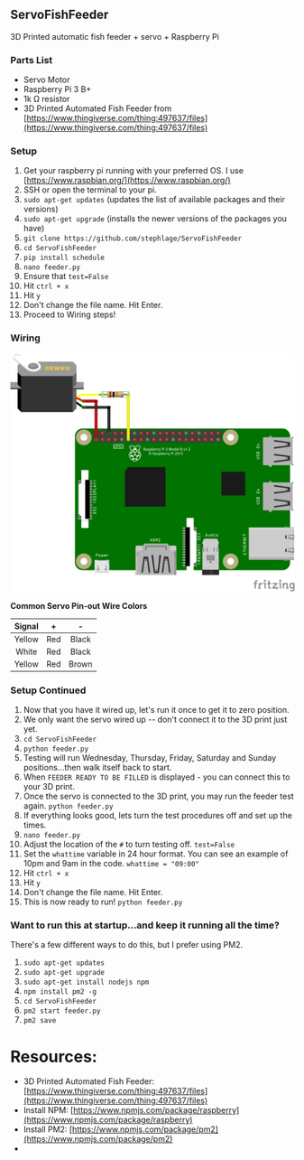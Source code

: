 ## ServoFishFeeder
3D Printed automatic fish feeder  + servo + Raspberry Pi

### Parts List

 - Servo Motor
 - Raspberry Pi 3 B+
 - 1k &ohm; resistor
 - 3D Printed Automated Fish Feeder from [https://www.thingiverse.com/thing:497637/files](https://www.thingiverse.com/thing:497637/files)
 
 

### Setup
1. Get your raspberry pi running with your preferred OS.  I use [https://www.raspbian.org/](https://www.raspbian.org/)
2. SSH or open the terminal to your pi.
3. `sudo apt-get updates` (updates the list of available packages and their versions)
4. `sudo apt-get upgrade` (installs the newer versions of the packages you have)
5. `git clone https://github.com/stephlage/ServoFishFeeder`
6. `cd ServoFishFeeder`
7. `pip install schedule`
8. `nano feeder.py`
9. Ensure that `test=False`
10. Hit `ctrl + x`
11. Hit `y`
12. Don't change the file name. Hit Enter.
13. Proceed to Wiring steps!

### Wiring
![raspberry pi wiring](/images/rpi_fish_feeder_bb.png)

**Common Servo Pin-out Wire Colors**

| Signal | + | - |
| :---: | :---: | :---: |
| Yellow | Red | Black |
| White| Red | Black |
| Yellow | Red | Brown |

### Setup Continued

1. Now that you have it wired up, let's run it once to get it to zero position.
2. We only want the servo wired up -- don't connect it to the 3D print just yet.
3. `cd ServoFishFeeder`  
4. `python feeder.py`
5. Testing will run Wednesday, Thursday, Friday, Saturday and Sunday positions...then walk itself back to start.
6. When `FEEDER READY TO BE FILLED` is displayed - you can connect this to your 3D print. 
7. Once the servo is connected to the 3D print, you may run the feeder test again. `python feeder.py`
8. If everything looks good, lets turn the test procedures off and set up the times.
9. `nano feeder.py`
10. Adjust the location of the `#` to turn testing off. `test=False`
11. Set the `whattime` variable in 24 hour format.  You can see an example of 10pm and 9am in the code.  `whattime = "09:00"`
12. Hit `ctrl + x`
13. Hit `y`
14. Don't change the file name. Hit Enter.
15. This is now ready to run! `python feeder.py`

### Want to run this at startup...and keep it running all the time?
There's a few different ways to do this, but I prefer using PM2.
1. `sudo apt-get updates` 
2. `sudo apt-get upgrade`
3. `sudo apt-get install nodejs npm`
4. `npm install pm2 -g`
5. `cd ServoFishFeeder` 
6. `pm2 start feeder.py`
7. `pm2 save`






# Resources:

 

 - 3D Printed Automated Fish Feeder: [https://www.thingiverse.com/thing:497637/files](https://www.thingiverse.com/thing:497637/files)
 - Install NPM: [https://www.npmjs.com/package/raspberry](https://www.npmjs.com/package/raspberry)
 - Install PM2: [https://www.npmjs.com/package/pm2](https://www.npmjs.com/package/pm2)
 - 
<!--stackedit_data:
eyJoaXN0b3J5IjpbLTg2MTI2MzcxOSwtMTk4OTA0Mzc5OCwtNT
Y2OTE2MTYwLC0xNzMwMTcxMTIwLDE3NDgwNjU3OTAsLTQ0MDY0
NDQzNiwtMTk0OTgyNjQ2OCwzMTYzMzc3MDQsLTExOTAxMDI5Nj
EsLTIxMDgxNzA4NDcsMjEyNTUzOTM3OSwtNTI3NjM4MTk0LC0x
MTU1Njk0OTE4LC04MjQ3OTk5NDAsMzMyNDU1OTEsMTQ0Mzc5NT
g1MiwtMTUzNjE5Mzk1NSwxMjQwNTMzMjI0XX0=
-->